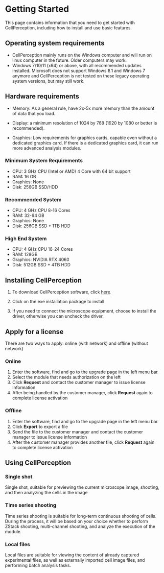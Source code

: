 # Getting Started

This page contains information that you need to get started with CellPerception, including how to install and use basic features.

## Operating system requirements

* CellPerception mainly runs on the Windows computer and will run on linux computer in the future. Older computers may work.
* Windows 7/10/11 (x64) or above, with all recommended updates installed.  Microsoft does not support Windows 8.1 and Windows 7 anymore and CellPerception is not tested on these legacy operating system versions, but may still work.

## Hardware requirements

* Memory: As a general rule, have 2x-5x more memory than the amount of data that you load.

* Display: a minimum resolution of 1024 by 768 (1920 by 1080 or better is recommended).

* Graphics: Low requirements for graphics cards, capable even without a dedicated graphics card. If there is a dedicated graphics card, it can run more advanced analysis modules.

### Minimum System Requirements 

* CPU: 3 GHz CPU (Intel or AMD) 4 Core with 64 bit support
* RAM: 16 GB
* Graphics: None
* Disk: 256GB SSD/HDD

### Recommended System

* CPU: 4 GHz CPU 8-16 Cores
* RAM: 32-64 GB
* Graphics: None
* Disk: 256GB SSD + 1TB HDD

### High End System

* CPU: 4 GHz CPU 16-24 Cores
* RAM: 128GB
* Graphics: NVIDIA RTX 4060
* Disk: 512GB SSD + 4TB HDD

## Installing CellPerception

1. To download CellPerception software, click [here](https://www.bioimaginglab.cn/page120).

2. Click on the exe installation package to install

3. If you need to connect the microscope equipment, choose to install the driver, otherwise you can uncheck the driver.

## Apply for a license
There are two ways to apply: online (with network) and offline (without network)

### Online

1. Enter the software, find and go to the upgrade page in the left menu bar.
2. Select the module that needs authorization on the left
3. Click **Request** and contact the customer manager to issue license information
4. After being handled by the customer manager, click **Request** again to complete license activation

### Offline

1. Enter the software, find and go to the upgrade page in the left menu bar.
2. Click **Export** to export a file
3. Send the file to the customer manager and contact the customer manager to issue license information
4. After the customer manager provides another file, click **Request** again to complete license activation

## Using CellPerception

### Single shot
Single shot, suitable for previewing the current microscope image, shooting, and then analyzing the cells in the image

### Time series shooting
Time series shooting is suitable for long-term continuous shooting of cells. During the process, it will be based on your choice whether to perform ZStack shooting, multi-channel shooting, and analyze the execution of the module.

### Local files
Local files are suitable for viewing the content of already captured experimental files, as well as externally imported cell image files, and performing batch analysis tasks.
